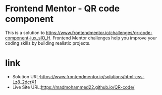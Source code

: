 # Frontend Mentor - QR code component
This is a solution to https://www.frontendmentor.io/challenges/qr-code-component-iux_sIO_H. Frontend Mentor challenges help you improve your coding skills by building realistic projects.
# link
- Solution URL:https://www.frontendmentor.io/solutions/html-css-Lz8_2dcrX1
- Live Site URL:https://madmohammed22.github.io/QR-code/
